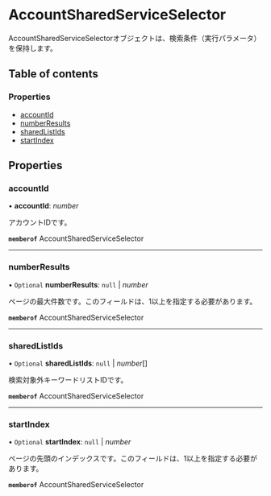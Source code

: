 # AccountSharedServiceSelector


<div lang=\"ja\">AccountSharedServiceSelectorオブジェクトは、検索条件（実行パラメータ）を保持します。</div> 

## Table of contents

### Properties

- [accountId](accountsharedserviceselector.md#accountid)
- [numberResults](accountsharedserviceselector.md#numberresults)
- [sharedListIds](accountsharedserviceselector.md#sharedlistids)
- [startIndex](accountsharedserviceselector.md#startindex)

## Properties

### accountId

• **accountId**: *number*

<div lang=\"ja\">アカウントIDです。</div> 

**`memberof`** AccountSharedServiceSelector

___

### numberResults

• `Optional` **numberResults**: ``null`` \| *number*

<div lang=\"ja\">ページの最大件数です。このフィールドは、1以上を指定する必要があります。</div> 

**`memberof`** AccountSharedServiceSelector

___

### sharedListIds

• `Optional` **sharedListIds**: ``null`` \| *number*[]

<div lang=\"ja\">検索対象外キーワードリストIDです。</div> 

**`memberof`** AccountSharedServiceSelector

___

### startIndex

• `Optional` **startIndex**: ``null`` \| *number*

<div lang=\"ja\">ページの先頭のインデックスです。このフィールドは、1以上を指定する必要があります。</div> 

**`memberof`** AccountSharedServiceSelector
